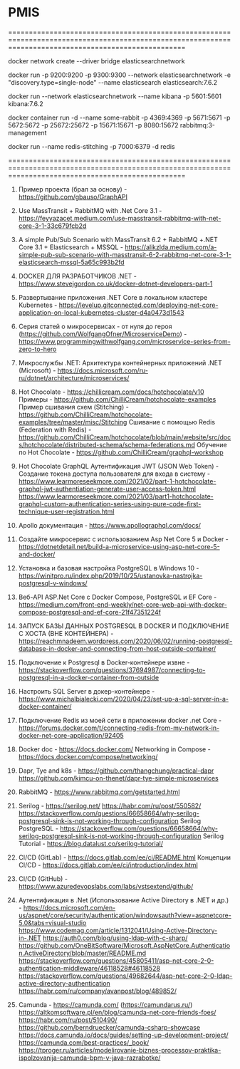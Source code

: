 # PMIS

=======================================================================================================================================================

docker network create --driver bridge elasticsearchnetwork

docker run -p 9200:9200 -p 9300:9300 --network elasticsearchnetwork -e "discovery.type=single-node" --name elasticsearch elasticsearch:7.6.2

docker run --network elasticsearchnetwork --name kibana -p 5601:5601 kibana:7.6.2

docker container run -d --name some-rabbit -p 4369:4369 -p 5671:5671 -p 5672:5672 -p 25672:25672 -p 15671:15671 -p 8080:15672 rabbitmq:3-management

docker run --name redis-stitching -p 7000:6379 -d redis

=======================================================================================================================================================




1) Пример проекта (брал за основу) - https://github.com/gbauso/GraphAPI
2) Use MassTransit + RabbitMQ with .Net Core 3.1 - https://feyyazacet.medium.com/use-masstransit-rabbitmq-with-net-core-3-1-33c679fcb2d
3) A simple Pub/Sub Scenario with MassTransit 6.2 + RabbitMQ +.NET Core 3.1 + Elasticsearch + MSSQL - https://alikzlda.medium.com/a-simple-pub-sub-scenario-with-masstransit-6-2-rabbitmq-net-core-3-1-elasticsearch-mssql-5a65c993b2fd
4) DOCKER ДЛЯ РАЗРАБОТЧИКОВ .NET - https://www.stevejgordon.co.uk/docker-dotnet-developers-part-1
5) Развертывание приложения .NET Core в локальном кластере Kubernetes - https://levelup.gitconnected.com/deploying-net-core-application-on-local-kubernetes-cluster-d4a0473d1543
6) Серия статей о микросервисах - от нуля до героя (https://github.com/WolfgangOfner/MicroserviceDemo) - https://www.programmingwithwolfgang.com/microservice-series-from-zero-to-hero
7) Микрослужбы .NET: Архитектура контейнерных приложений .NET (Microsoft) - https://docs.microsoft.com/ru-ru/dotnet/architecture/microservices/
8) Hot Chocolate - https://chillicream.com/docs/hotchocolate/v10
  Примеры - https://github.com/ChilliCream/hotchocolate-examples
  Пример сшивания схем (Stitching) - https://github.com/ChilliCream/hotchocolate-examples/tree/master/misc/Stitching
  Сшивание с помощью Redis (Federation with Redis) - https://github.com/ChilliCream/hotchocolate/blob/main/website/src/docs/hotchocolate/distributed-schema/schema-federations.md
  Обучение по Hot Chocolate - https://github.com/ChilliCream/graphql-workshop
  
9) Hot Chocolate GraphQL Аутентификация JWT (JSON Web Token) - Создание токена доступа пользователя для входа в систему - https://www.learmoreseekmore.com/2021/02/part-1-hotchocolate-graphql-jwt-authentiation-generate-user-access-token.html     https://www.learmoreseekmore.com/2021/03/part1-hotchocolate-graphql-custom-authentication-series-using-pure-code-first-technique-user-registration.html
10) Apollo документация - https://www.apollographql.com/docs/
11) Создайте микросервис с использованием Asp Net Core 5 и Docker - https://dotnetdetail.net/build-a-microservice-using-asp-net-core-5-and-docker/
12) Установка и базовая настройка PostgreSQL в Windows 10 - https://winitpro.ru/index.php/2019/10/25/ustanovka-nastrojka-postgresql-v-windows/
13) Веб-API ASP.Net Core с Docker Compose, PostgreSQL и EF Core - https://medium.com/front-end-weekly/net-core-web-api-with-docker-compose-postgresql-and-ef-core-21f47351224f
14) ЗАПУСК БАЗЫ ДАННЫХ POSTGRESQL В DOCKER И ПОДКЛЮЧЕНИЕ С ХОСТА (ВНЕ КОНТЕЙНЕРА) - https://reachmnadeem.wordpress.com/2020/06/02/running-postgresql-database-in-docker-and-connecting-from-host-outside-container/
15) Подключение к Postgresql в Docker-контейнере извне - https://stackoverflow.com/questions/37694987/connecting-to-postgresql-in-a-docker-container-from-outside
16) Настроить SQL Server в докер-контейнере - https://www.michalbialecki.com/2020/04/23/set-up-a-sql-server-in-a-docker-container/
17) Подключение Redis из моей сети в приложении docker .net Core - https://forums.docker.com/t/connecting-redis-from-my-network-in-docker-net-core-application/92405
18) Docker doc - https://docs.docker.com/
    Networking in Compose - https://docs.docker.com/compose/networking/
19) Dapr, Tye and k8s - https://github.com/thangchung/practical-dapr     https://github.com/kimcu-on-thenet/dapr-tye-simple-microservices
20) RabbitMQ - https://www.rabbitmq.com/getstarted.html
21) Serilog - https://serilog.net/    https://habr.com/ru/post/550582/   https://stackoverflow.com/questions/66658664/why-serilog-postgresql-sink-is-not-working-through-configuration
    Serilog PostgreSQL - https://stackoverflow.com/questions/66658664/why-serilog-postgresql-sink-is-not-working-through-configuration
    Serilog Tutorial - https://blog.datalust.co/serilog-tutorial/
22) CI/CD (GitLab) - https://docs.gitlab.com/ee/ci/README.html 
    Концепции CI/CD - https://docs.gitlab.com/ee/ci/introduction/index.html
24) CI/CD (GitHub) - https://www.azuredevopslabs.com/labs/vstsextend/github/
25) Аутентификация в .Net (Использование Active Directory в .NET и др.) - 
    https://docs.microsoft.com/en-us/aspnet/core/security/authentication/windowsauth?view=aspnetcore-5.0&tabs=visual-studio
    https://www.codemag.com/article/1312041/Using-Active-Directory-in-.NET
    https://auth0.com/blog/using-ldap-with-c-sharp/
    https://github.com/OneBitSoftware/Microsoft.AspNetCore.Authentication.ActiveDirectory/blob/master/README.md
    https://stackoverflow.com/questions/45805411/asp-net-core-2-0-authentication-middleware/46118528#46118528
    https://stackoverflow.com/questions/49682644/asp-net-core-2-0-ldap-active-directory-authentication
    https://habr.com/ru/company/avanpost/blog/489852/
26) Camunda - https://camunda.com/  (https://camundarus.ru/)
    https://altkomsoftware.pl/en/blog/camunda-net-core-friends-foes/
    https://habr.com/ru/post/510490/
    https://github.com/berndruecker/camunda-csharp-showcase
    https://docs.camunda.io/docs/guides/setting-up-development-project/
    https://camunda.com/best-practices/_book/
    https://tproger.ru/articles/modelirovanie-biznes-processov-praktika-ispolzovanija-camunda-bpm-v-java-razrabotke/

